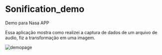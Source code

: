 # Sonification_demo
Demo para Nasa APP

Essa aplicação mostra como realizei a captura de dados de um arquivo de audio, fiz a transformação em uma imagem.


![demopage](https://github.com/lunozip/sonification_demo/assets/8207573/ce44e9e0-6b4c-4eea-a76e-72632505935c)
